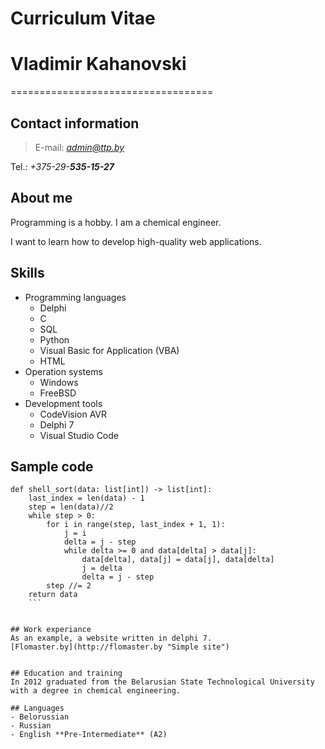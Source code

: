 # Curriculum Vitae
# Vladimir Kahanovski
===================================


## Contact information
>E-mail: *admin@ttp.by*

Tel.: *+375-29-**535-15-27***


## About me
Programming is a hobby. I am a chemical engineer.

I want to learn how to develop high-quality web applications.

## Skills
* Programming languages
    + Delphi
    + C
    + SQL
    + Python
    + Visual Basic for Application (VBA)
    + HTML
* Operation systems
    + Windows
    + FreeBSD
* Development tools
    + CodeVision AVR
    + Delphi 7
    + Visual Studio Code
    

## Sample code
```
def shell_sort(data: list[int]) -> list[int]:
    last_index = len(data) - 1
    step = len(data)//2
    while step > 0:
        for i in range(step, last_index + 1, 1):
            j = i
            delta = j - step
            while delta >= 0 and data[delta] > data[j]:
                data[delta], data[j] = data[j], data[delta]
                j = delta
                delta = j - step
        step //= 2
    return data
    ```


## Work experiance
As an example, a website written in delphi 7.
[Flomaster.by](http://flomaster.by "Simple site")


## Education and training
In 2012 graduated from the Belarusian State Technological University with a degree in chemical engineering.

## Languages
- Belorussian
- Russian
- English **Pre-Intermediate** (А2)